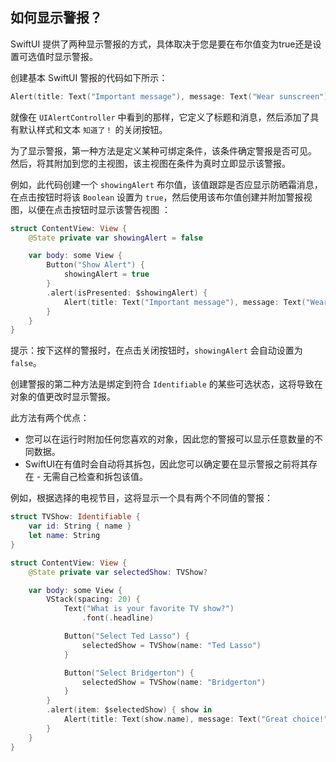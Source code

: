 如何显示警报？
---

SwiftUI 提供了两种显示警报的方式，具体取决于您是要在布尔值变为true还是设置可选值时显示警报。

创建基本 SwiftUI 警报的代码如下所示：

```swift
Alert(title: Text("Important message"), message: Text("Wear sunscreen"), dismissButton: .default(Text("Got it!")))
```

就像在 `UIAlertController` 中看到的那样，它定义了标题和消息，然后添加了具有默认样式和文本 `知道了！` 的关闭按钮。

为了显示警报，第一种方法是定义某种可绑定条件，该条件确定警报是否可见。 然后，将其附加到您的主视图，该主视图在条件为真时立即显示该警报。

例如，此代码创建一个 `showingAlert` 布尔值，该值跟踪是否应显示防晒霜消息，在点击按钮时将该 `Boolean` 设置为 `true`，然后使用该布尔值创建并附加警报视图，以便在点击按钮时显示该警告视图 ：

```swift
struct ContentView: View {
    @State private var showingAlert = false

    var body: some View {
        Button("Show Alert") {
            showingAlert = true
        }
        .alert(isPresented: $showingAlert) {
            Alert(title: Text("Important message"), message: Text("Wear sunscreen"), dismissButton: .default(Text("知道了！")))
        }
    }
}
```

提示：按下这样的警报时，在点击关闭按钮时，`showingAlert` 会自动设置为 `false`。

创建警报的第二种方法是绑定到符合 `Identifiable` 的某些可选状态，这将导致在对象的值更改时显示警报。

此方法有两个优点：

- 您可以在运行时附加任何您喜欢的对象，因此您的警报可以显示任意数量的不同数据。
- SwiftUI在有值时会自动将其拆包，因此您可以确定要在显示警报之前将其存在 - 无需自己检查和拆包该值。

例如，根据选择的电视节目，这将显示一个具有两个不同值的警报：

```swift
struct TVShow: Identifiable {
    var id: String { name }
    let name: String
}

struct ContentView: View {
    @State private var selectedShow: TVShow?

    var body: some View {
        VStack(spacing: 20) {
            Text("What is your favorite TV show?")
                .font(.headline)

            Button("Select Ted Lasso") {
                selectedShow = TVShow(name: "Ted Lasso")
            }

            Button("Select Bridgerton") {
                selectedShow = TVShow(name: "Bridgerton")
            }
        }
        .alert(item: $selectedShow) { show in
            Alert(title: Text(show.name), message: Text("Great choice!"), dismissButton: .cancel())
        }
    }
}
```